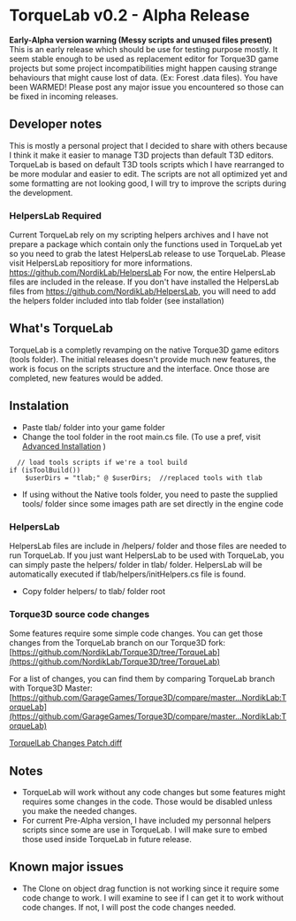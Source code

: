 # TorqueLab v0.2 - Alpha Release
**Early-Alpha version warning (Messy scripts and unused files present)**
This is an early release which should be use for testing purpose mostly. It seem stable enough to be used as replacement editor for Torque3D game projects but some project incompatibilities might happen causing strange behaviours that might cause lost of data. (Ex: Forest .data files). You have been WARMED! Please post any major issue you encountered so those can be fixed in incoming releases.

## Developer notes
This is mostly a personal project that I decided to share with others because I think it make it easier to manage T3D projects than default T3D editors. TorqueLab is based on default T3D tools scripts which I have rearranged to be more modular and easier to edit. The scripts are not all optimized yet and some formatting are not looking good, I will try to improve the scripts during the development.

### HelpersLab Required
Current TorqueLab rely on my scripting helpers archives and I have not prepare a package which contain only the functions used in TorqueLab yet so you need to grab the latest HelpersLab release to use TorqueLab. Please visit HelpersLab repositiory for more informations. https://github.com/NordikLab/HelpersLab
For now, the entire HelpersLab files are included in the release. If you don't have installed the HelpersLab files from https://github.com/NordikLab/HelpersLab, you will need to add the helpers folder included into tlab folder (see installation) 

## What's TorqueLab
TorqueLab is a completly revamping on the native Torque3D game editors (tools folder). The initial releases doesn't provide much new features, the work is focus on the scripts structure and the interface. Once those are completed, new features would be added.


## Instalation
* Paste tlab/ folder into your game folder
* Change the tool folder in the root main.cs file. (To use a pref, visit [Advanced Installation](https://github.com/Mud-H/TorqueLab/wiki/Advanced-Installation#add-a-pref-to-set-native-editor-or-torquelab) )
```
  // load tools scripts if we're a tool build
if (isToolBuild())
    $userDirs = "tlab;" @ $userDirs;  //replaced tools with tlab
```
- If using without the Native tools folder, you need to paste the supplied tools/ folder since some images path are set directly in the engine code
### HelpersLab
HelpersLab files are include in /helpers/ folder and those files are needed to run TorqueLab. If you just want HelpersLab to be used with TorqueLab, you can simply paste the helpers/ folder in tlab/ folder. HelpersLab will be automatically executed if tlab/helpers/initHelpers.cs file is found.

- Copy folder helpers/ to tlab/ folder root

### Torque3D source code changes
Some features require some simple code changes. You can get those changes from the TorqueLab branch on our Torque3D fork: [https://github.com/NordikLab/Torque3D/tree/TorqueLab](https://github.com/NordikLab/Torque3D/tree/TorqueLab)

For a list of changes, you can find them by comparing TorqueLab branch with Torque3D Master:
[https://github.com/GarageGames/Torque3D/compare/master...NordikLab:TorqueLab](https://github.com/GarageGames/Torque3D/compare/master...NordikLab:TorqueLab)

[TorquelLab Changes Patch.diff](https://github.com/NordikLab/TorqueLab/wiki/TorqueLab-Code-Changes-Patch)
## Notes
* TorqueLab will work without any code changes but some features might requires some changes in the code. Those would be disabled unless you make the needed changes.
* For current Pre-Alpha version, I have included my personnal helpers scripts since some are use in TorqueLab. I will make sure to embed those used inside TorqueLab in future release.

## Known major issues
* The Clone on object drag function is not working since it require some code change to work. I will examine to see if I can get it to work without code changes. If not, I will post the code changes needed. 
